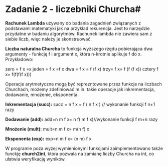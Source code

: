 # **Zadanie 2 - liczebniki Churcha**#

**Rachunek Lambda** używany do badania zagadnień związanych z podstawami matematyki jak na przykład rekurencja. Jest to narzędzie przydatne w badaniu algorytmów. Rachunek lambda nie zawiera sam z siebie liczb, więc należy je skonstruować.

**Liczba naturalna Churcha** to funkcja wyższego rzędu pobierająca dwa argumenty - funkcję f i argument x, która n-krotnie aplikuje f do x. 
Przykładowo:

zero = f x =x
jeden = f x =f x
dwa = f x = f (f x)
trzy= f x= f (f (f x))
cztery f x= f(f(f(f x)))

Operacje arytmetyczne mogą być reprezntowane przez funkcje na liczbach Churchach, możemy zdefiniować m.in. takie operacje jak inkrementacja, dodawanie, mnożenie, eksponenta.


**Inkrementacja (succ):**
succ = n f x =  f ( n f x )  // wykonanie funkcji f n+1 razy

**Dodawanie (add):**
add=n m f x= n f( m f x)//wykonanie funkcji f m+n razy

**Mnożenie (mult):**
mult=n m f x= m(n f) x

**Eksponenta (exp):**
exp=n m f x= (n m) f x

W programie poza wyżej wymienionymi funkcjami zaimplementowano także funckję **church2int**, która pozwala na zamianę liczby Churcha na int, co ułatwia weryfikację wyników.
